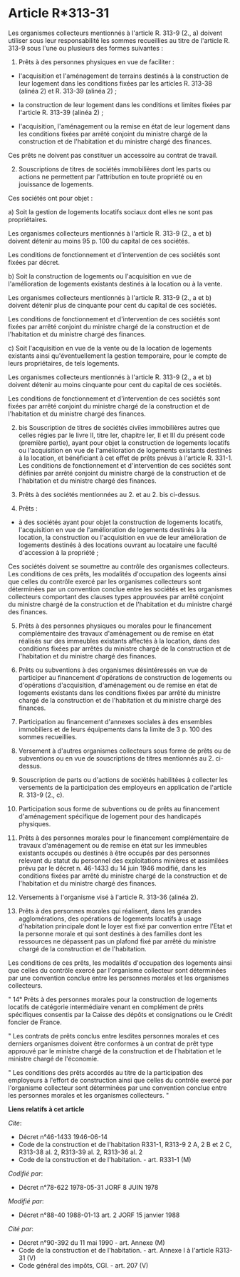 # Article R*313-31

Les organismes collecteurs mentionnés à l'article R. 313-9 (2., a) doivent utiliser sous leur responsabilité les sommes
recueillies au titre de l'article R. 313-9 sous l'une ou plusieurs des formes suivantes :

1. Prêts à des personnes physiques en vue de faciliter :

- l'acquisition et l'aménagement de terrains destinés à la construction de leur logement dans les conditions fixées par les
articles R. 313-38 (alinéa 2) et R. 313-39 (alinéa 2) ;

- la construction de leur logement dans les conditions et limites fixées par l'article R. 313-39 (alinéa 2) ;

- l'acquisition, l'aménagement ou la remise en état de leur logement dans les conditions fixées par arrêté conjoint du
ministre chargé de la construction et de l'habitation et du ministre chargé des finances.

Ces prêts ne doivent pas constituer un accessoire au contrat de travail.

2. Souscriptions de titres de sociétés immobilières dont les parts ou actions ne permettent par l'attribution en toute
propriété ou en jouissance de logements.

Ces sociétés ont pour objet :

a) Soit la gestion de logements locatifs sociaux dont elles ne sont pas propriétaires.

Les organismes collecteurs mentionnés à l'article R. 313-9 (2., a et b) doivent détenir au moins 95 p. 100 du capital de ces
sociétés.

Les conditions de fonctionnement et d'intervention de ces sociétés sont fixées par décret.

b) Soit la construction de logements ou l'acquisition en vue de l'amélioration de logements existants destinés à la location
ou à la vente.

Les organismes collecteurs mentionnés à l'article R. 313-9 (2., a et b) doivent détenir plus de cinquante pour cent du
capital de ces sociétés.

Les conditions de fonctionnement et d'intervention de ces sociétés sont fixées par arrêté conjoint du ministre chargé de la
construction et de l'habitation et du ministre chargé des finances.

c) Soit l'acquisition en vue de la vente ou de la location de logements existants ainsi qu'éventuellement la gestion
temporaire, pour le compte de leurs propriétaires, de tels logements.

Les organismes collecteurs mentionnés à l'article R. 313-9 (2., a et b) doivent détenir au moins cinquante pour cent du
capital de ces sociétés.

Les conditions de fonctionnement et d'intervention de ces sociétés sont fixées par arrêté conjoint du ministre chargé de la
construction et de l'habitation et du ministre chargé des finances.

2. bis Souscription de titres de sociétés civiles immobilières autres que celles régies par le livre II, titre Ier, chapitre
Ier, II et III du présent code (première partie), ayant pour objet la construction de logements locatifs ou l'acquisition en
vue de l'amélioration de logements existants destinés à la location, et bénéficiant à cet effet de prêts prévus à l'article
R. 331-1. Les conditions de fonctionnement et d'intervention de ces sociétés sont définies par arrêté conjoint du ministre
chargé de la construction et de l'habitation et du ministre chargé des finances.

3. Prêts à des sociétés mentionnées au 2. et au 2. bis ci-dessus.

4. Prêts :

- à des sociétés ayant pour objet la construction de logements locatifs, l'acquisition en vue de l'amélioration de logements
destinés à la location, la construction ou l'acquisition en vue de leur amélioration de logements destinés à des locations
ouvrant au locataire une faculté d'accession à la propriété ;

Ces sociétés doivent se soumettre au contrôle des organismes collecteurs. Les conditions de ces prêts, les modalités
d'occupation des logeents ainsi que celles du contrôle exercé par les organismes collecteurs sont déterminées par un
convention conclue entre les sociétés et les organismes collecteurs comportant des clauses types approuvées par arrêté
conjoint du ministre chargé de la construction et de l'habitation et du ministre chargé des finances.

5. Prêts à des personnes physiques ou morales pour le financement complémentaire des travaux d'aménagement ou de remise en
état réalisés sur des immeubles existants affectés à la location, dans des conditions fixées par arrêtés du ministre chargé
de la construction et de l'habitation et du ministre chargé des finances.

6. Prêts ou subventions à des organismes désintéressés en vue de participer au financement d'opérations de construction de
logements ou d'opérations d'acquisition, d'aménagement ou de remise en état de logements existants dans les conditions fixées
par arrêté du ministre chargé de la construction et de l'habitation et du ministre chargé des finances.

7. Participation au financement d'annexes sociales à des ensembles immobiliers et de leurs équipements dans la limite de 3 p.
100 des sommes recueillies.

8. Versement à d'autres organismes collecteurs sous forme de prêts ou de subventions ou en vue de souscriptions de titres
mentionnés au 2. ci-dessus.

9. Souscription de parts ou d'actions de sociétés habilitées à collecter les versements de la participation des employeurs en
application de l'article R. 313-9 (2., c).

10. Participation sous forme de subventions ou de prêts au financement d'aménagement spécifique de logement pour des
handicapés physiques.

11. Prêts à des personnes morales pour le financement complémentaire de travaux d'aménagement ou de remise en état sur les
immeubles existants occupés ou destinés à être occupés par des personnes relevant du statut du personnel des exploitations
minières et assimilées prévu par le décret n. 46-1433 du 14 juin 1946 modifié, dans les conditions fixées par arrêté du
ministre chargé de la construction et de l'habitation et du ministre chargé des finances.

12. Versements à l'organisme visé à l'article R. 313-36 (alinéa 2).

13. Prêts à des personnes morales qui réalisent, dans les grandes agglomérations, des opérations de logements locatifs à
usage d'habitation principale dont le loyer est fixé par convention entre l'Etat et la personne morale et qui sont destinés à
des familles dont les ressources ne dépassent pas un plafond fixé par arrêté du ministre chargé de la construction et de
l'habitation.

Les conditions de ces prêts, les modalités d'occupation des logements ainsi que celles du contrôle exercé par l'organisme
collecteur sont déterminées par une convention conclue entre les personnes morales et les organismes collecteurs.

" 14° Prêts à des personnes morales pour la construction de logements locatifs de catégorie intermédiaire venant en
complément de prêts spécifiques consentis par la Caisse des dépôts et consignations ou le Crédit foncier de France.

" Les contrats de prêts conclus entre lesdites personnes morales et ces derniers organismes doivent être conformes à un
contrat de prêt type approuvé par le ministre chargé de la construction et de l'habitation et le ministre chargé de
l'économie.

" Les conditions des prêts accordés au titre de la participation des employeurs à l'effort de construction ainsi que celles
du contrôle exercé par l'organisme collecteur sont déterminées par une convention conclue entre les personnes morales et les
organismes collecteurs. "

**Liens relatifs à cet article**

_Cite_:

  - Décret n°46-1433 1946-06-14
  - Code de la construction et de l'habitation R331-1, R313-9 2 A, 2 B et 2 C, R313-38 al. 2, R313-39 al. 2, R313-36 al. 2
  - Code de la construction et de l'habitation. - art. R331-1 (M)

_Codifié par_:

  - Décret n°78-622 1978-05-31 JORF 8 JUIN 1978

_Modifié par_:

  - Décret n°88-40 1988-01-13 art. 2 JORF 15 janvier 1988

_Cité par_:

  - Décret n°90-392 du 11 mai 1990 - art. Annexe (M)
  - Code de la construction et de l'habitation. - art. Annexe I à l'article R313-31 (V)
  - Code général des impôts, CGI. - art. 207 (V)

